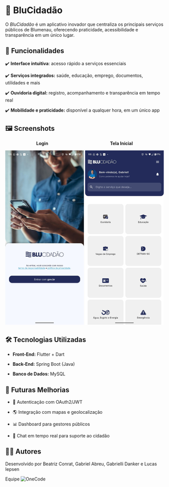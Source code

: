 # 📱 BluCidadão

O *BluCidadão* é um aplicativo inovador que centraliza os principais serviços públicos de Blumenau, oferecendo praticidade, acessibilidade e transparência em um único lugar.

## 🚀 Funcionalidades
  
  ✔️ **Interface intuitiva**: acesso rápido a serviços essenciais
  
  ✔️ **Serviços integrados:** saúde, educação, emprego, documentos, utilidades e mais
  
  ✔️ **Ouvidoria digital:** registro, acompanhamento e transparência em tempo real
  
  ✔️ **Mobilidade e praticidade:** disponível a qualquer hora, em um único app

## 🖼️ Screenshots

<p align="center">
  <b>Login</b> &nbsp;&nbsp;&nbsp;&nbsp;&nbsp;&nbsp;&nbsp;&nbsp;&nbsp;&nbsp;&nbsp;&nbsp;&nbsp;&nbsp;&nbsp;&nbsp;&nbsp;&nbsp;&nbsp;&nbsp;&nbsp;&nbsp;&nbsp;&nbsp;&nbsp;&nbsp;&nbsp;&nbsp;&nbsp;&nbsp;&nbsp;&nbsp;&nbsp;&nbsp;&nbsp;&nbsp;&nbsp;&nbsp;&nbsp;&nbsp;&nbsp;&nbsp;&nbsp;&nbsp;&nbsp;&nbsp;&nbsp;&nbsp; <b>Tela Inicial</b>
</p>
<p align="center">
  <img src="./screenshots/login.jpg" alt="Login" width="250"/> 
  <img src="./screenshots/telaincial.jpg" alt="Tela Inicial" width="250"/>
</p>

## 🛠️ Tecnologias Utilizadas

  - **Front-End:** Flutter + Dart
  
  - **Back-End:** Spring Boot (Java)
  
  - **Banco de Dados:** MySQL

## 🧩 Futuras Melhorias
  
  - 🔐 Autenticação com OAuth2/JWT
    
  - 🌎 Integração com mapas e geolocalização
    
  - 📊 Dashboard para gestores públicos
    
  - 💬 Chat em tempo real para suporte ao cidadão


## 👨‍💻 Autores
Desenvolvido por Beatriz Conrat, Gabriel Abreu, Gabrielli Danker e Lucas Iepsen

Equipe ![OneCode](./screenshots/ouvidoria.png)

